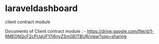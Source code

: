 # laraveldashboard
client contract module

Documents of Client contract module : -
https://drive.google.com/file/d/1-RMEONQcF2cPUaUF17j6nyZSmGEITBUR/view?usp=sharing

